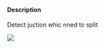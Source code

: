 #### Description

Detect juction whic nned to split

![](https://camo.githubusercontent.com/1d799ea8bb23fcc4295a36c810722d6403ff1a5b/68747470733a2f2f64326d787565667165616137736a2e636c6f756466726f6e742e6e65742f735f433035373736464242433035354335463046464145393743413331383336394439383331303037364533344533353731374333413330353645454135324245375f313530313036393237333033345f53637265656e2b53686f742b323031372d30372d32362b61742b352e30372e33332b504d2e706e67)